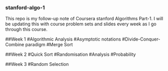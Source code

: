 ### stanford-algo-1
This repo is my follow-up note of Coursera stanford Algorithms Part-1. I will be updating this with
course problem sets and slides every week as I go through this course.

##Week 1
#Algorithmic Analysis
#Asymptotic notations
#Divide-Conquer-Combine paradigm
#Merge Sort

##Week 2
#Quick Sort
#Randomisation
#Analysis
#Probability


##Week 3
#Random Selection

